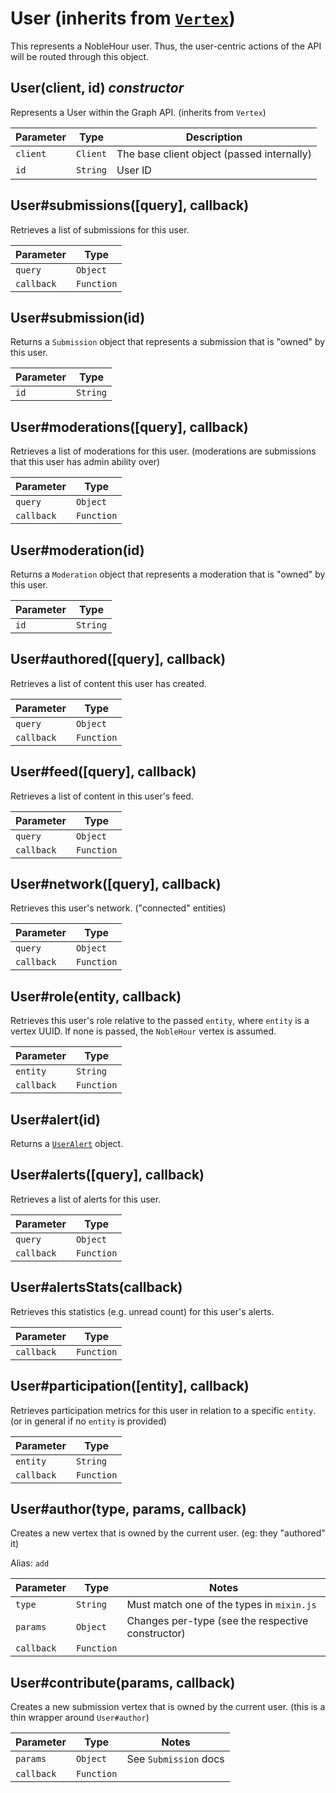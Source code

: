 # User (inherits from [`Vertex`](Vertex.md))

This represents a NobleHour user. Thus, the user-centric actions of the API
will be routed through this object.


## User(client, id) *constructor*

Represents a User within the Graph API. (inherits from `Vertex`)

| Parameter | Type     | Description                                |
| --------- | -------- | ------------------------------------------ |
| `client`  | `Client` | The base client object (passed internally) |
| `id`      | `String` | User ID                                    |


## User#submissions([query], callback)

Retrieves a list of submissions for this user.

| Parameter  | Type       |
| ---------- | ---------- |
| `query`    | `Object`   |
| `callback` | `Function` |


## User#submission(id)

Returns a `Submission` object that represents a submission that is
"owned" by this user.

| Parameter | Type     |
| --------- | -------- |
| `id`      | `String` |


## User#moderations([query], callback)

Retrieves a list of moderations for this user. (moderations are
submissions that this user has admin ability over)

| Parameter  | Type       |
| ---------- | ---------- |
| `query`    | `Object`   |
| `callback` | `Function` |


## User#moderation(id)

Returns a `Moderation` object that represents a moderation that is
"owned" by this user.

| Parameter | Type     |
| --------- | -------- |
| `id`      | `String` |


## User#authored([query], callback)

Retrieves a list of content this user has created.

| Parameter  | Type       |
| ---------- | ---------- |
| `query`    | `Object`   |
| `callback` | `Function` |


## User#feed([query], callback)

Retrieves a list of content in this user's feed.

| Parameter  | Type       |
| ---------- | ---------- |
| `query`    | `Object`   |
| `callback` | `Function` |


## User#network([query], callback)

Retrieves this user's network. ("connected" entities)

| Parameter  | Type       |
| ---------- | ---------- |
| `query`    | `Object`   |
| `callback` | `Function` |


## User#role(entity, callback)

Retrieves this user's role relative to the passed `entity`, where `entity` is a
vertex UUID. If none is passed, the `NobleHour` vertex is assumed.

| Parameter  | Type       |
| ---------- | ---------- |
| `entity`   | `String`   |
| `callback` | `Function` |


## User#alert(id)

Returns a [`UserAlert`](UserAlert.md) object.


## User#alerts([query], callback)

Retrieves a list of alerts for this user.

| Parameter  | Type       |
| ---------- | ---------- |
| `query`    | `Object`   |
| `callback` | `Function` |


## User#alertsStats(callback)

Retrieves this statistics (e.g. unread count) for this user's alerts.

| Parameter  | Type       |
| ---------- | ---------- |
| `callback` | `Function` |


## User#participation([entity], callback)

Retrieves participation metrics for this user in relation to a
specific `entity`. (or in general if no `entity` is provided)

| Parameter  | Type       |
| ---------- | ---------- |
| `entity`   | `String`   |
| `callback` | `Function` |


## User#author(type, params, callback)

Creates a new vertex that is owned by the current user. (eg: they
"authored" it)

Alias: `add`

| Parameter  | Type       | Notes                                             |
| ---------- | ---------- | ------------------------------------------------- |
| `type`     | `String`   | Must match one of the types in `mixin.js`         |
| `params`   | `Object`   | Changes per-type (see the respective constructor) |
| `callback` | `Function` |                                                   |


## User#contribute(params, callback)

Creates a new submission vertex that is owned by the current user. (this
is a thin wrapper around `User#author`)

| Parameter  | Type       | Notes                 |
| ---------- | ---------- | --------------------- |
| `params`   | `Object`   | See `Submission` docs |
| `callback` | `Function` |                       |
